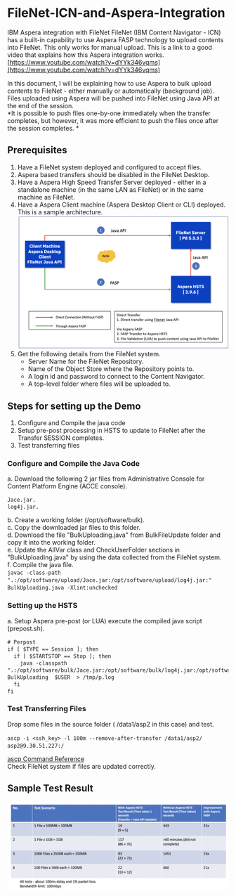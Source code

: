 # FileNet-ICN-and-Aspera-Integration
IBM Aspera integration with FileNet
FileNet (IBM Content Navigator - ICN) has a built-in capability to use Aspera FASP technology to upload contents into FileNet. This only works for manual upload. This is a link to a good video that explains how this Aspera integration works.   
[https://www.youtube.com/watch?v=dYYk346vqms](https://www.youtube.com/watch?v=dYYk346vqms)

In this document, I will be explaining how to use Aspera to bulk upload contents to FileNet - either manually or automatically (background job). Files uploaded using Aspera will be pushed into FileNet using Java API at the end of the session.  
*It is possible to push files one-by-one immediately when the transfer completes, but however, it was more efficient to push the files once after the session completes.  *
## Prerequisites
1. Have a FileNet system deployed and configured to accept files. 
2. Aspera based transfers should be disabled in the FileNet Desktop.
3. Have a Aspera High Speed Transfer Server deployed - either in a standalone machine (in the same LAN as FileNet) or in the same machine as FileNet. 
4. Have a Aspera Client machine (Aspera Desktop Client or CLI) deployed. This is a sample architecture. 
![](images/image1.png)
5. Get the following details from the FileNet system.
	* Server Name for the FileNet Repository.  
	* Name of the Object Store where the Repository points to.
	* A login id and password to connect to the Content Navigator.
	* A top-level folder where files will be uploaded to.

## Steps for setting up the Demo
1. Configure and Compile the java code
2. Setup pre-post processing in HSTS to update to FileNet after the Transfer SESSION completes. 
3. Test transferring files

### Configure and Compile the Java Code
a. Download the following 2 jar files from Administrative Console for Content Platform Engine (ACCE console).  

 
	Jace.jar.  
	log4j.jar.  

b. Create a working folder  (/opt/software/bulk).  
c. Copy the downloaded jar files to this folder.  
d. Download the file "BulkUploading.java" from BulkFileUpdate folder and copy it into the working folder.  
e. Update the AllVar class and CheckUserFolder sections in "BulkUploading.java" by using the data collected from the FileNet system.  
f. Compile the java file.   
`javac -class-path ".:/opt/software/upload/Jace.jar:/opt/software/upload/log4j.jar:" BulkUploading.java -Xlint:unchecked`  

### Setting up the HSTS 
a. Setup Aspera pre-post (or LUA) execute the compiled java script (prepost.sh). 

	# Perpost   
	if [ $TYPE == Session ]; then   
	  if [ $STARTSTOP == Stop ]; then   
	    java -classpath ".:/opt/software/bulk/Jace.jar:/opt/software/bulk/log4j.jar:/opt/software/bulk:" BulkUploading  $USER  > /tmp/p.log   
	  fi  
	fi   
	

### Test Transferring Files
Drop some files in the source folder ( /data1/asp2 in this case) and test.

`ascp -i <ssh_key> -l 100m --remove-after-transfer /data1/asp2/ asp2@9.30.51.227:/`   

[ascp Command Reference](https://www.ibm.com/support/knowledgecenter/SS4F2E_3.9/cli_user_linux/ascp/ascp_usage.html)   
Check FileNet system if files are updated correctly. 

## Sample Test Result

![](images/image2.png)
